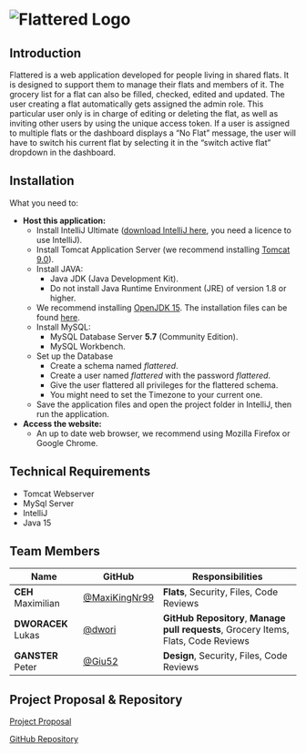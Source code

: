 #  ![Flattered Logo](http://puu.sh/HPrPa/12baa15a0d.jpg)
## Introduction
Flattered is a web application developed for people living in shared flats. It is designed to support them to manage their flats and members of it. The grocery list for a flat can also be filled, checked, edited and updated. The user creating a flat automatically gets assigned the admin role. This particular user only is in charge of editing or deleting the flat, as well as inviting other users by using the unique access token.
If a user is assigned to multiple flats or the dashboard displays a “No Flat” message, the user will have to switch his current flat by selecting it in the “switch active flat” dropdown in the dashboard. 

## Installation

What you need to:

* <b>Host this application:</b>
  - Install IntelliJ Ultimate ([download IntelliJ here](https://www.jetbrains.com/idea/download), you need a licence to use IntelliJ).
  - Install Tomcat Application Server (we recommend installing [Tomcat 9.0](https://tomcat.apache.org/download-90.cgi)).
  - Install JAVA:
    - Java JDK (Java Development Kit).
    - Do not install Java Runtime Environment (JRE) of version 1.8 or higher.
  - We recommend installing [OpenJDK 15](https://openjdk.java.net/). The installation files can be found [here](https://jdk.java.net/15/).
  - Install MySQL:
    - MySQL Database Server <b>5.7</b> (Community Edition).
    - MySQL Workbench.
  - Set up the Database
    - Create a schema named *flattered*.
    - Create a user named *flattered* with the password *flattered*.
    - Give the user flattered all privileges for the flattered schema.
    - You might need to set the Timezone to your current one.
  - Save the application files and open the project folder in IntelliJ, then run the application.
* <b>Access the website:</b>
  - An up to date web browser, we recommend using Mozilla Firefox or Google Chrome.
  
## Technical Requirements
* Tomcat Webserver
* MySql Server
* IntelliJ
* Java 15

## Team Members
| Name  | GitHub | Responsibilities |
| ------------- | ------------- | ------------- |
| <b>CEH</b> Maximilian | [@MaxiKingNr99](https://github.com/MaxiKingNr99) | <b>Flats</b>, Security, Files, Code Reviews |
| <b>DWORACEK</b> Lukas | [@dwori](https://github.com/dwori) | <b>GitHub Repository</b>, <b>Manage pull requests</b>, Grocery Items, Flats, Code Reviews  |
| <b>GANSTER</b> Peter | [@Giu52](https://github.com/Giu52) | <b>Design</b>, Security, Files, Code Reviews  |


## Project Proposal & Repository
[Project Proposal](https://1drv.ms/w/s!AvB0usKZijR7vQDi9IgZ9yGNnTMk?e=xDK8Zp)

[GitHub Repository](https://github.com/dwori/Flattered)


    
